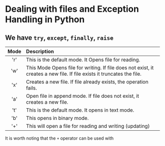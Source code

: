 # Dealing with files and Exception Handling in Python
## We have `try`, `except`, `finally`, `raise`

| Mode |Description|
| :----: |:---- |
|'r' |This is the default mode. It Opens file for reading. |
|'w' |This Mode Opens file for writing. If file does not exist, it creates a new file. If file exists it truncates the file.|
|'x' |Creates a new file. If file already exists, the operation fails.|
|'a' |Open file in append mode. If file does not exist, it creates a new file.|
|'t' |This is the default mode. It opens in text mode.|
|'b' |This opens in binary mode.
|'+' |This will open a file for reading and writing (updating)|




It is worth noting that the `+` operator can be used with